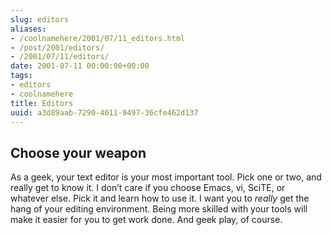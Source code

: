 ```yaml
---
slug: editors
aliases:
- /coolnamehere/2001/07/11_editors.html
- /post/2001/editors/
- /2001/07/11/editors/
date: 2001-07-11 00:00:00+00:00
tags:
- editors
- coolnamehere
title: Editors
uuid: a3d89aab-7290-4011-9497-36cfe462d137
---
```

## Choose your weapon

As a geek, your text editor is your most important tool. Pick one or
two, and really get to know it. I don’t care if you choose Emacs, vi,
SciTE, or whatever else. Pick it and learn how to use it. I want you to
*really* get the hang of your editing environment. Being more skilled
with your tools will make it easier for you to get work done. And geek
play, of course.
